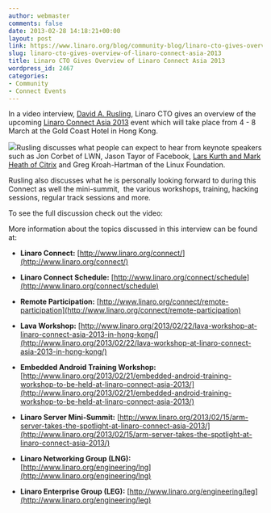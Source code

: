 ```yaml
---
author: webmaster
comments: false
date: 2013-02-28 14:18:21+00:00
layout: post
link: https://www.linaro.org/blog/community-blog/linaro-cto-gives-overview-of-linaro-connect-asia-2013/
slug: linaro-cto-gives-overview-of-linaro-connect-asia-2013
title: Linaro CTO Gives Overview of Linaro Connect Asia 2013
wordpress_id: 2467
categories:
- Community
- Connect Events
---
```


In a video interview, [David A. Rusling](http://www.linaro.org/linux-on-arm/meet-the-team/david-a-rusling/), Linaro CTO gives an overview of the upcoming [Linaro Connect Asia 2013](http://www.linaro.org/connect) event which will take place from 4 - 8 March at the Gold Coast Hotel in Hong Kong.

[![](http://www.linaro.org/wp-content/uploads/2013/02/Keynotes_HK-300x165.jpg)](http://www.linaro.org/wp-content/uploads/2013/02/Keynotes_HK.jpg)Rusling discusses what people can expect to hear from keynote speakers such as Jon Corbet of LWN, Jason Tayor of Facebook, [Lars Kurth and Mark Heath of Citrix](http://www.linaro.org/2013/02/15/arm-server-takes-the-spotlight-at-linaro-connect-asia-2013/) and Greg Kroah-Hartman of the Linux Foundation.

Rusling also discusses what he is personally looking forward to during this Connect as well the mini-summit,  the various workshops, training, hacking sessions, regular track sessions and more.

To see the full discussion check out the video:



More information about the topics discussed in this interview  can be found at:



	
  * **Linaro Connect:** [http://www.linaro.org/connect/](http://www.linaro.org/connect/)

	
  * **Linaro Connect Schedule:** [http://www.linaro.org/connect/schedule](http://www.linaro.org/connect/schedule)

	
  * **Remote Participation:** [http://www.linaro.org/connect/remote-participation](http://www.linaro.org/connect/remote-participation)

	
  * **Lava Workshop:** [http://www.linaro.org/2013/02/22/lava-workshop-at-linaro-connect-asia-2013-in-hong-kong/](http://www.linaro.org/2013/02/22/lava-workshop-at-linaro-connect-asia-2013-in-hong-kong/)

	
  * **Embedded Android Training Workshop:** [http://www.linaro.org/2013/02/21/embedded-android-training-workshop-to-be-held-at-linaro-connect-asia-2013/](http://www.linaro.org/2013/02/21/embedded-android-training-workshop-to-be-held-at-linaro-connect-asia-2013/)

	
  * **Linaro Server Mini-Summit:** [http://www.linaro.org/2013/02/15/arm-server-takes-the-spotlight-at-linaro-connect-asia-2013/](http://www.linaro.org/2013/02/15/arm-server-takes-the-spotlight-at-linaro-connect-asia-2013/)

	
  * **Linaro Networking Group (LNG):** [http://www.linaro.org/engineering/lng](http://www.linaro.org/engineering/lng)

	
  * **Linaro Enterprise Group (LEG):** [http://www.linaro.org/engineering/leg](http://www.linaro.org/engineering/leg)


